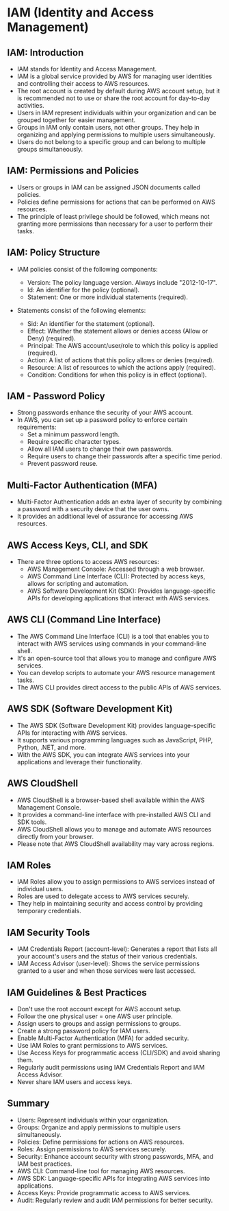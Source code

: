 # IAM (Identity and Access Management)

## IAM: Introduction
- IAM stands for Identity and Access Management.
- IAM is a global service provided by AWS for managing user identities and controlling their access to AWS resources.
- The root account is created by default during AWS account setup, but it is recommended not to use or share the root account for day-to-day activities.
- Users in IAM represent individuals within your organization and can be grouped together for easier management.
- Groups in IAM only contain users, not other groups. They help in organizing and applying permissions to multiple users simultaneously.
- Users do not belong to a specific group and can belong to multiple groups simultaneously.

## IAM: Permissions and Policies
- Users or groups in IAM can be assigned JSON documents called policies.
- Policies define permissions for actions that can be performed on AWS resources.
- The principle of least privilege should be followed, which means not granting more permissions than necessary for a user to perform their tasks.

## IAM: Policy Structure
- IAM policies consist of the following components:
  - Version: The policy language version. Always include "2012-10-17".
  - Id: An identifier for the policy (optional).
  - Statement: One or more individual statements (required).

- Statements consist of the following elements:
  - Sid: An identifier for the statement (optional).
  - Effect: Whether the statement allows or denies access (Allow or Deny) (required).
  - Principal: The AWS account/user/role to which this policy is applied (required).
  - Action: A list of actions that this policy allows or denies (required).
  - Resource: A list of resources to which the actions apply (required).
  - Condition: Conditions for when this policy is in effect (optional).

## IAM - Password Policy
- Strong passwords enhance the security of your AWS account.
- In AWS, you can set up a password policy to enforce certain requirements:
  - Set a minimum password length.
  - Require specific character types.
  - Allow all IAM users to change their own passwords.
  - Require users to change their passwords after a specific time period.
  - Prevent password reuse.

## Multi-Factor Authentication (MFA)
- Multi-Factor Authentication adds an extra layer of security by combining a password with a security device that the user owns.
- It provides an additional level of assurance for accessing AWS resources.

## AWS Access Keys, CLI, and SDK
- There are three options to access AWS resources:
  - AWS Management Console: Accessed through a web browser.
  - AWS Command Line Interface (CLI): Protected by access keys, allows for scripting and automation.
  - AWS Software Development Kit (SDK): Provides language-specific APIs for developing applications that interact with AWS services.

## AWS CLI (Command Line Interface)
- The AWS Command Line Interface (CLI) is a tool that enables you to interact with AWS services using commands in your command-line shell.
- It's an open-source tool that allows you to manage and configure AWS services.
- You can develop scripts to automate your AWS resource management tasks.
- The AWS CLI provides direct access to the public APIs of AWS services.

## AWS SDK (Software Development Kit)
- The AWS SDK (Software Development Kit) provides language-specific APIs for interacting with AWS services.
- It supports various programming languages such as JavaScript, PHP, Python, .NET, and more.
- With the AWS SDK, you can integrate AWS services into your applications and leverage their functionality.

## AWS CloudShell
- AWS CloudShell is a browser-based shell available within the AWS Management Console.
- It provides a command-line interface with pre-installed AWS CLI and SDK tools.
- AWS CloudShell allows you to manage and automate AWS resources directly from your browser.
- Please note that AWS CloudShell availability may vary across regions.

## IAM Roles
- IAM Roles allow you to assign permissions to AWS services instead of individual users.
- Roles are used to delegate access to AWS services securely.
- They help in maintaining security and access control by providing temporary credentials.

## IAM Security Tools
- IAM Credentials Report (account-level): Generates a report that lists all your account's users and the status of their various credentials.
- IAM Access Advisor (user-level): Shows the service permissions granted to a user and when those services were last accessed.

## IAM Guidelines & Best Practices
- Don't use the root account except for AWS account setup.
- Follow the one physical user = one AWS user principle.
- Assign users to groups and assign permissions to groups.
- Create a strong password policy for IAM users.
- Enable Multi-Factor Authentication (MFA) for added security.
- Use IAM Roles to grant permissions to AWS services.
- Use Access Keys for programmatic access (CLI/SDK) and avoid sharing them.
- Regularly audit permissions using IAM Credentials Report and IAM Access Advisor.
- Never share IAM users and access keys.

## Summary
- Users: Represent individuals within your organization.
- Groups: Organize and apply permissions to multiple users simultaneously.
- Policies: Define permissions for actions on AWS resources.
- Roles: Assign permissions to AWS services securely.
- Security: Enhance account security with strong passwords, MFA, and IAM best practices.
- AWS CLI: Command-line tool for managing AWS resources.
- AWS SDK: Language-specific APIs for integrating AWS services into applications.
- Access Keys: Provide programmatic access to AWS services.
- Audit: Regularly review and audit IAM permissions for better security.
